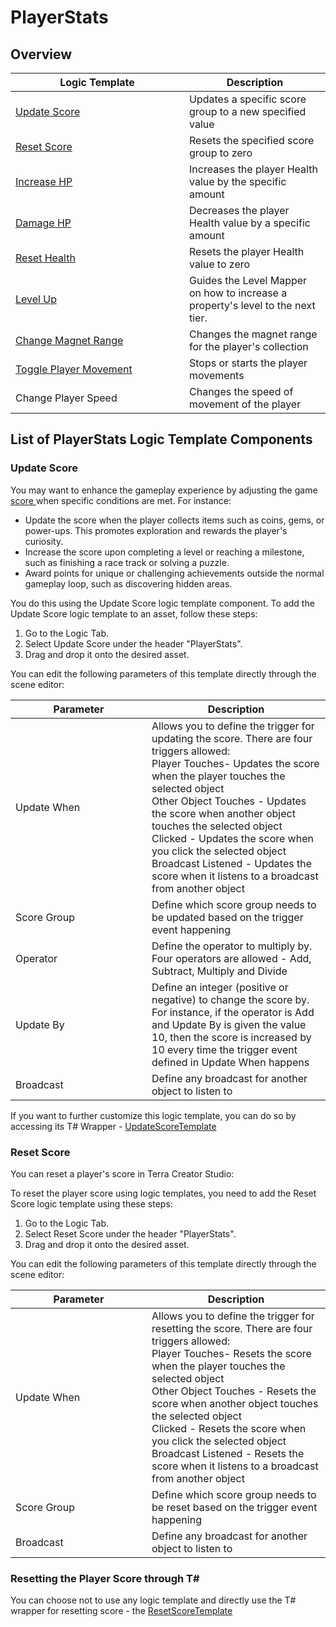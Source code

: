 # PlayerStats

## Overview

<table><thead><tr><th width="262">Logic Template</th><th>Description</th></tr></thead><tbody><tr><td><a href="update-score.md">Update Score</a></td><td>Updates a specific score group to a new specified value</td></tr><tr><td><a href="reset-score.md">Reset Score</a></td><td>Resets the specified score group to zero</td></tr><tr><td><a href="increase-player-hp.md">Increase HP</a></td><td>Increases the player Health value by the specific amount</td></tr><tr><td><a href="decrease-player-hp.md">Damage HP</a></td><td>Decreases the player Health value by a specific amount</td></tr><tr><td><a href="reset-player-health.md">Reset Health</a></td><td>Resets the player Health value to zero</td></tr><tr><td><a href="level-up.md">Level Up</a></td><td>Guides the Level Mapper on how to increase a property's level to the next tier.</td></tr><tr><td><a href="update-magnet.md">Change Magnet Range</a></td><td>Changes the magnet range for the player's collection</td></tr><tr><td><a href="stop-player-movement.md">Toggle Player Movement</a></td><td>Stops or starts the player movements</td></tr><tr><td>Change Player Speed</td><td>Changes the speed of movement of the player</td></tr></tbody></table>

## List of PlayerStats Logic Template Components

### Update Score

You may want to enhance the gameplay experience by adjusting the game [score ](../../conceptual-guides/setting-up-game-systems.md#score)when specific conditions are met. For instance:

* Update the score when the player collects items such as coins, gems, or power-ups. This promotes exploration and rewards the player's curiosity.
* Increase the score upon completing a level or reaching a milestone, such as finishing a race track or solving a puzzle.
* Award points for unique or challenging achievements outside the normal gameplay loop, such as discovering hidden areas.

You do this using the Update Score logic template component. To add the Update Score logic template to an asset, follow these steps:

1. Go to the Logic Tab.
2. Select Update Score under the header "PlayerStats".
3. Drag and drop it onto the desired asset.

You can edit the following parameters of this template directly through the scene editor:

<table><thead><tr><th width="202">Parameter</th><th>Description</th></tr></thead><tbody><tr><td>Update When</td><td>Allows you to define the trigger for updating the score. There are four triggers allowed:<br>Player Touches- Updates the score when the player touches the selected object<br>Other Object Touches - Updates the score when another object touches the selected object<br>Clicked - Updates the score when you click the selected object<br>Broadcast Listened - Updates the score when it listens to a broadcast from another object</td></tr><tr><td>Score Group</td><td>Define which score group needs to be updated based on the trigger event happening</td></tr><tr><td>Operator </td><td>Define the operator to multiply by. Four operators are allowed - Add, Subtract, Multiply and Divide</td></tr><tr><td>Update By</td><td>Define an integer (positive or negative) to change the score by. For instance, if the operator is Add and Update By is given the value 10, then the score is increased by 10 every time the trigger event defined in Update When happens</td></tr><tr><td>Broadcast</td><td>Define any broadcast for another object to listen to</td></tr></tbody></table>

If you want to further customize this logic template, you can do so by accessing its T# Wrapper -  [UpdateScoreTemplate](../../coding-using-t/t-logic-template-wrappers.md#updatescoretemplate)

### Reset Score

You can reset  a player's score in Terra Creator Studio:

To reset the player score using logic templates, you need to add the Reset Score logic template using these steps:

1. Go to the Logic Tab.
2. Select Reset Score under the header "PlayerStats".
3. Drag and drop it onto the desired asset.

You can edit the following parameters of this template directly through the scene editor:

<table><thead><tr><th width="202">Parameter</th><th>Description</th></tr></thead><tbody><tr><td>Update When</td><td>Allows you to define the trigger for resetting the score. There are four triggers allowed:<br>Player Touches- Resets the score when the player touches the selected object<br>Other Object Touches - Resets the score when another object touches the selected object<br>Clicked - Resets the score when you click the selected object<br>Broadcast Listened - Resets the score when it listens to a broadcast from another object</td></tr><tr><td>Score Group</td><td>Define which score group needs to be reset based on the trigger event happening</td></tr><tr><td>Broadcast</td><td>Define any broadcast for another object to listen to</td></tr></tbody></table>

### Resetting the Player Score through T\#

You can choose not to use any logic template and directly use the T# wrapper for resetting score - the  [ResetScoreTemplate](../../coding-using-t/t-logic-template-wrappers.md#resetscoretemplate)
